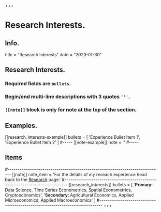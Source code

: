 +++
# Research Interests.

## Info.
title = "Research Interests"
date = "2023-01-30"

## Research Interests.
### Required fields are `bullets`.
### Begin/end multi-line descriptions with 3 quotes `'''`.
### `[[note]]` block is only for note at the top of the section.

## Examples.
[[research_interests-example]]
  bullets = [
    'Experience Bullet Item 1',
    'Experience Bullet Item 2'
    ]
#-----
[[note-example]]
  note = '<i class="fas fa-exclamation-triangle pr2"></i>'
#-----

## Items
#-------------------------------------------------------------------------------
[[note]]
  note_item = '<i class="fas fa-exclamation-triangle pr2"></i>For the details of my reseach experience head back to the <a href="/research">Research</a> page.'
#-------------------------------------------------------------------------------
[[research_interests]]
  bullets = [
  '<b>Primary: </b>Data Science, Time Series Econometrics, Spatial Econometrics, Cryptoeconomics',
  '<b>Secondary: </b>Agricultural Economics, Applied Microeconomics, Applied Macroeconomics'
  ]
#-------------------------------------------------------------------------------
+++
